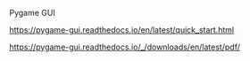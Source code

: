 Pygame GUI

https://pygame-gui.readthedocs.io/en/latest/quick_start.html

https://pygame-gui.readthedocs.io/_/downloads/en/latest/pdf/

